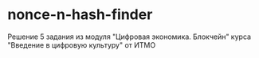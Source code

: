 # nonce-n-hash-finder
Решение 5 задания из модуля "Цифровая экономика. Блокчейн" курса "Введение в цифровую культуру" от ИТМО
